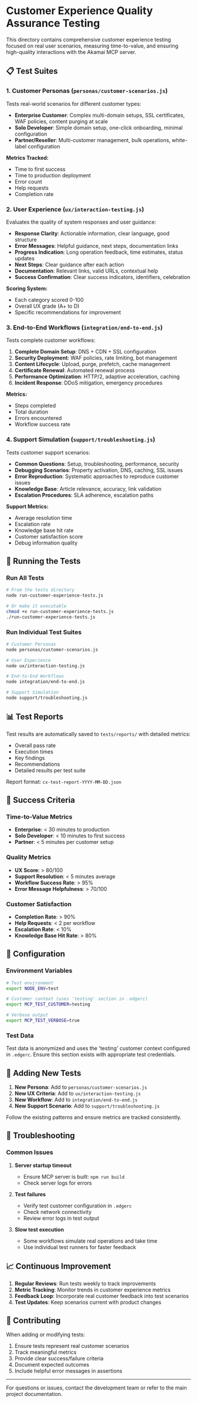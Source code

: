 # Customer Experience Quality Assurance Testing

This directory contains comprehensive customer experience testing focused on real user scenarios, measuring time-to-value, and ensuring high-quality interactions with the Akamai MCP server.

## 📋 Test Suites

### 1. Customer Personas (`personas/customer-scenarios.js`)
Tests real-world scenarios for different customer types:

- **Enterprise Customer**: Complex multi-domain setups, SSL certificates, WAF policies, content purging at scale
- **Solo Developer**: Simple domain setup, one-click onboarding, minimal configuration
- **Partner/Reseller**: Multi-customer management, bulk operations, white-label configuration

**Metrics Tracked:**
- Time to first success
- Time to production deployment
- Error count
- Help requests
- Completion rate

### 2. User Experience (`ux/interaction-testing.js`)
Evaluates the quality of system responses and user guidance:

- **Response Clarity**: Actionable information, clear language, good structure
- **Error Messages**: Helpful guidance, next steps, documentation links
- **Progress Indication**: Long operation feedback, time estimates, status updates
- **Next Steps**: Clear guidance after each action
- **Documentation**: Relevant links, valid URLs, contextual help
- **Success Confirmation**: Clear success indicators, identifiers, celebration

**Scoring System:**
- Each category scored 0-100
- Overall UX grade (A+ to D)
- Specific recommendations for improvement

### 3. End-to-End Workflows (`integration/end-to-end.js`)
Tests complete customer workflows:

1. **Complete Domain Setup**: DNS + CDN + SSL configuration
2. **Security Deployment**: WAF policies, rate limiting, bot management
3. **Content Lifecycle**: Upload, purge, prefetch, cache management
4. **Certificate Renewal**: Automated renewal process
5. **Performance Optimization**: HTTP/2, adaptive acceleration, caching
6. **Incident Response**: DDoS mitigation, emergency procedures

**Metrics:**
- Steps completed
- Total duration
- Errors encountered
- Workflow success rate

### 4. Support Simulation (`support/troubleshooting.js`)
Tests customer support scenarios:

- **Common Questions**: Setup, troubleshooting, performance, security
- **Debugging Scenarios**: Property activation, DNS, caching, SSL issues
- **Error Reproduction**: Systematic approaches to reproduce customer issues
- **Knowledge Base**: Article relevance, accuracy, link validation
- **Escalation Procedures**: SLA adherence, escalation paths

**Support Metrics:**
- Average resolution time
- Escalation rate
- Knowledge base hit rate
- Customer satisfaction score
- Debug information quality

## 🚀 Running the Tests

### Run All Tests
```bash
# From the tests directory
node run-customer-experience-tests.js

# Or make it executable
chmod +x run-customer-experience-tests.js
./run-customer-experience-tests.js
```

### Run Individual Test Suites
```bash
# Customer Personas
node personas/customer-scenarios.js

# User Experience
node ux/interaction-testing.js

# End-to-End Workflows
node integration/end-to-end.js

# Support Simulation
node support/troubleshooting.js
```

## 📊 Test Reports

Test results are automatically saved to `tests/reports/` with detailed metrics:

- Overall pass rate
- Execution times
- Key findings
- Recommendations
- Detailed results per test suite

Report format: `cx-test-report-YYYY-MM-DD.json`

## 🎯 Success Criteria

### Time-to-Value Metrics
- **Enterprise**: < 30 minutes to production
- **Solo Developer**: < 10 minutes to first success
- **Partner**: < 5 minutes per customer setup

### Quality Metrics
- **UX Score**: > 80/100
- **Support Resolution**: < 5 minutes average
- **Workflow Success Rate**: > 95%
- **Error Message Helpfulness**: > 70/100

### Customer Satisfaction
- **Completion Rate**: > 90%
- **Help Requests**: < 2 per workflow
- **Escalation Rate**: < 10%
- **Knowledge Base Hit Rate**: > 80%

## 🔧 Configuration

### Environment Variables
```bash
# Test environment
export NODE_ENV=test

# Customer context (uses 'testing' section in .edgerc)
export MCP_TEST_CUSTOMER=testing

# Verbose output
export MCP_TEST_VERBOSE=true
```

### Test Data
Test data is anonymized and uses the 'testing' customer context configured in `.edgerc`. Ensure this section exists with appropriate test credentials.

## 📝 Adding New Tests

1. **New Persona**: Add to `personas/customer-scenarios.js`
2. **New UX Criteria**: Add to `ux/interaction-testing.js`
3. **New Workflow**: Add to `integration/end-to-end.js`
4. **New Support Scenario**: Add to `support/troubleshooting.js`

Follow the existing patterns and ensure metrics are tracked consistently.

## 🐛 Troubleshooting

### Common Issues

1. **Server startup timeout**
   - Ensure MCP server is built: `npm run build`
   - Check server logs for errors

2. **Test failures**
   - Verify test customer configuration in `.edgerc`
   - Check network connectivity
   - Review error logs in test output

3. **Slow test execution**
   - Some workflows simulate real operations and take time
   - Use individual test runners for faster feedback

## 📈 Continuous Improvement

1. **Regular Reviews**: Run tests weekly to track improvements
2. **Metric Tracking**: Monitor trends in customer experience metrics
3. **Feedback Loop**: Incorporate real customer feedback into test scenarios
4. **Test Updates**: Keep scenarios current with product changes

## 🤝 Contributing

When adding or modifying tests:

1. Ensure tests represent real customer scenarios
2. Track meaningful metrics
3. Provide clear success/failure criteria
4. Document expected outcomes
5. Include helpful error messages in assertions

---

For questions or issues, contact the development team or refer to the main project documentation.